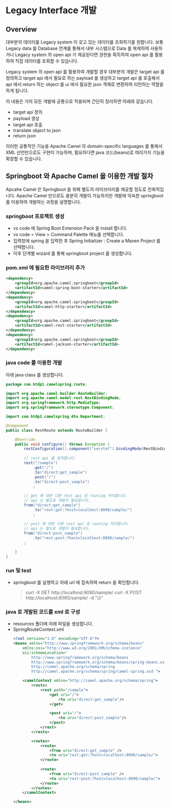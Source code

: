# Legacy Interface 개발
## Overview
대부분의 데이터를 Legacy system 이 갖고 있는 데이터를 조회하기를 원합니다. 보통 Legacy data 를 Database 연계를 통해서 내부 시스템으로 Data 를 복제하여 사용하거나 Legacy system 의 open api 가 제공된다면 권한을 획득하여 open api 를 활용하여 직접 데이터를 조회할 수 있습니다.

Legacy system 의 open api 를 활용하여 개발할 경우 대부분의 개발은 target api 를 정의하고 target api 에서 필요로 하는 payload 를 생성하고 target api 를 호출해서 api 에서 return 하는 object 를 ui 에서 필요한 json 객체로 변환하여 리턴하는 역할을 하게 됩니다. 

이 내용은 거의 모든 개발에 공통으로 적용되며 간단히 정리하면 아래와 같습니다.
- target api 정의
- payload 생성
- target api 호출
- translate object to json
- return json

이러한 공통적인 기능을 Apache Camel 의 domain-specific languages 를 통해서 XML 선언만으로도 구현이 가능하며, 필요하다면 java 코드(beans)로 여러가지 기능을 확장할 수 있습니다.

## Springboot 와 Apache Camel 을 이용한 개발 절차
Apcahe Camel 은 Springboot 을 위해 별도의 라이브러리를 제공할 정도로 친화적입니다. Apache Camel 만으로도 충분히 개발이 가능하지만 개발에 익숙한 springboot 를 이용하여 개발하는 과정을 설명합니다.

### springboot 프로젝트 생성
- vs code 에 Spring Boot Extension Pack 을 install 합니다.
- vs code > View > Command Palette 메뉴를 선택합니다.
- 입력창에 spring 을 입력한 후 Spring Initializer : Create a Maven Project 를 선택합니다.
- 이후 단계별 wizard 를 통해 springboot project 를 생성합니다.

### pom.xml 에 필요한 라이브러리 추가
``` xml
<dependency>
    <groupId>org.apache.camel.springboot</groupId>
    <artifactId>camel-spring-boot-starter</artifactId>
</dependency>
<dependency>
    <groupId>org.apache.camel.springboot</groupId>
    <artifactId>camel-http-starter</artifactId>
</dependency>
<dependency>
    <groupId>org.apache.camel.springboot</groupId>
    <artifactId>camel-rest-starter</artifactId>
</dependency>
<dependency>
    <groupId>org.apache.camel.springboot</groupId>
    <artifactId>camel-jackson-starter</artifactId>
</dependency>
```

### java code 를 이용한 개발
아래 java class 를 생성합니다.
``` java
package com.htdp1.camelspring.route;

import org.apache.camel.builder.RouteBuilder;
import org.apache.camel.model.rest.RestBindingMode;
import org.springframework.http.MediaType;
import org.springframework.stereotype.Component;

import com.htdp1.camelspring.dto.Department;

@Component
public class RestRoute extends RouteBuilder {

	@Override
	public void configure() throws Exception {
		restConfiguration().component("servlet").bindingMode(RestBindingMode.json);
		
		// rest api 를 정의합니다.
        rest("/sample")
			.get("/")
			.to("direct:get_sample")
			.post("/")
			.to("direct:post_sample")
			;
		
		// get 에 대한 다른 rest api 로 routing 처리합니다.
        // api 는 별도로 개발이 필요합니다.
        from("direct:get_sample")
			.to("rest:get:?host=localhost:8090/sample/")
			;
		
        // post 에 대한 다른 rest api 로 routing 처리합니다.
        // api 는 별도로 개발이 필요합니다.
		from("direct:post_sample")
			.to("rest:post:?host=localhost:8090/sample/")
		;

	}
}
```

### run 및 test
- springboot 를 실행하고 아래 url 에 접속하여 return 을 확인합니다.
    > curl -X GET http://localhost:8080/sample/
    > curl -X POST http://localhost:8080/sample/ -d "{}"

### java 로 개발된 코드를 xml 로 구성
- resources 폴더에 아래 파일을 생성합니다.
- SpringRouteContext.xml
    ``` xml
    <?xml version="1.0" encoding="UTF-8"?>
    <beans xmlns="http://www.springframework.org/schema/beans"
        xmlns:xsi="http://www.w3.org/2001/XMLSchema-instance"
        xsi:schemaLocation="
            http://www.springframework.org/schema/beans
            http://www.springframework.org/schema/beans/spring-beans.xsd
            http://camel.apache.org/schema/spring
            http://camel.apache.org/schema/spring/camel-spring.xsd ">

        <camelContext xmlns="http://camel.apache.org/schema/spring">
            <rests>
                <rest path="/sample">
                    <get uri="/">
                        <to uri="direct:get_sample"/>
                    </get>

                    <post uri="/">
                        <to uri="direct:post_sample"/>
                    </post>
                </rest>
            </rests>

            <routes>
                <route>
                    <from uri="direct:get_sample" />
                    <to uri="rest:get:?host=localhost:8090/sample/">
                </route>
                
                <route>
                    <from uri="direct:post_sample" />
                    <to uri="rest:post:?host=localhost:8090/sample/">
                </route>
            </routes>
        </camelContext>

    </beans>
    ```
